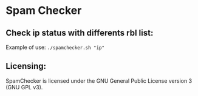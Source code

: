 # Spam Checker

## Check ip status with differents rbl list:
Example of use: `./spamchecker.sh "ip"`

## Licensing:
SpamChecker is licensed under the GNU General Public License version 3 (GNU GPL v3).
